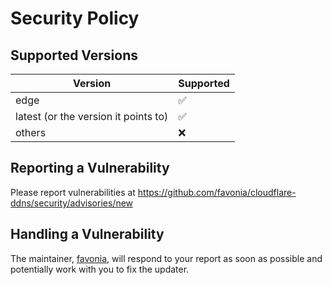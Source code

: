 # Security Policy

## Supported Versions

| Version                              | Supported |
| ------------------------------------ | --------- |
| edge                                 | ✅        |
| latest (or the version it points to) | ✅        |
| others                               | ❌        |

## Reporting a Vulnerability

Please report vulnerabilities at <https://github.com/favonia/cloudflare-ddns/security/advisories/new>

## Handling a Vulnerability

The maintainer, [favonia](mailto:favonia+github@gmail.com), will respond to your report as soon as possible and potentially work with you to fix the updater.
